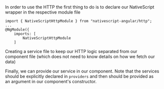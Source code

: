 In order to use the HTTP the first thing to do is to declare our NativeScript wrapper in the respective module file

```
import { NativeScriptHttpModule } from "nativescript-angular/http";
...
@NgModule({
    imports: [
        NativeScriptHttpModule
    ]
```

Creating a service file to keep our HTTP logic separated from our component file (which does not need to know details on how we fetch our data)
<snippet id="http-post-service"/>

Finally, we can provide our service in our component. Note that the services should be explicitly declared in `providers`
and then should be provided as an argument in our component's constructor.
<snippet id="http-post-component"/>



